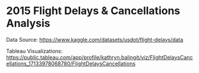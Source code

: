 # 2015 Flight Delays & Cancellations Analysis

Data Source: https://www.kaggle.com/datasets/usdot/flight-delays/data

Tableau Visualizations: https://public.tableau.com/app/profile/kathryn.balingit/viz/FlightDelaysCancellations_17133978068780/FlightDelaysCancellations
